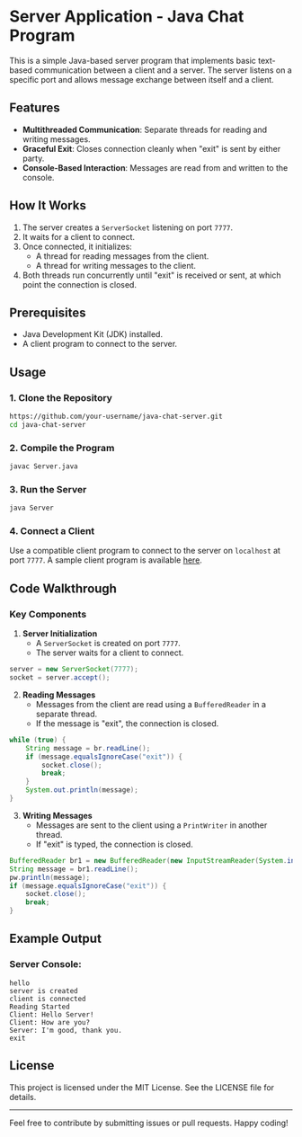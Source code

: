 # Server Application - Java Chat Program

This is a simple Java-based server program that implements basic text-based communication between a client and a server. The server listens on a specific port and allows message exchange between itself and a client.

## Features
- **Multithreaded Communication**: Separate threads for reading and writing messages.
- **Graceful Exit**: Closes connection cleanly when "exit" is sent by either party.
- **Console-Based Interaction**: Messages are read from and written to the console.

## How It Works
1. The server creates a `ServerSocket` listening on port `7777`.
2. It waits for a client to connect.
3. Once connected, it initializes:
   - A thread for reading messages from the client.
   - A thread for writing messages to the client.
4. Both threads run concurrently until "exit" is received or sent, at which point the connection is closed.

## Prerequisites
- Java Development Kit (JDK) installed.
- A client program to connect to the server.

## Usage

### 1. Clone the Repository
```bash
https://github.com/your-username/java-chat-server.git
cd java-chat-server
```

### 2. Compile the Program
```bash
javac Server.java
```

### 3. Run the Server
```bash
java Server
```

### 4. Connect a Client
Use a compatible client program to connect to the server on `localhost` at port `7777`. A sample client program is available [here](https://github.com/your-username/java-chat-client).

## Code Walkthrough
### Key Components

1. **Server Initialization**
   - A `ServerSocket` is created on port `7777`.
   - The server waits for a client to connect.

```java
server = new ServerSocket(7777);
socket = server.accept();
```

2. **Reading Messages**
   - Messages from the client are read using a `BufferedReader` in a separate thread.
   - If the message is "exit", the connection is closed.

```java
while (true) {
    String message = br.readLine();
    if (message.equalsIgnoreCase("exit")) {
        socket.close();
        break;
    }
    System.out.println(message);
}
```

3. **Writing Messages**
   - Messages are sent to the client using a `PrintWriter` in another thread.
   - If "exit" is typed, the connection is closed.

```java
BufferedReader br1 = new BufferedReader(new InputStreamReader(System.in));
String message = br1.readLine();
pw.println(message);
if (message.equalsIgnoreCase("exit")) {
    socket.close();
    break;
}
```

## Example Output
### Server Console:
```
hello
server is created
client is connected
Reading Started
Client: Hello Server!
Client: How are you?
Server: I'm good, thank you.
exit
```

## License
This project is licensed under the MIT License. See the LICENSE file for details.

---

Feel free to contribute by submitting issues or pull requests. Happy coding!
